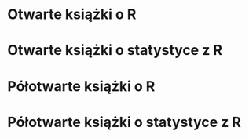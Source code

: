 # Otwarte książki o R


# Otwarte książki o statystyce z R


# Półotwarte książki o R


# Półotwarte książki o statystyce z R



